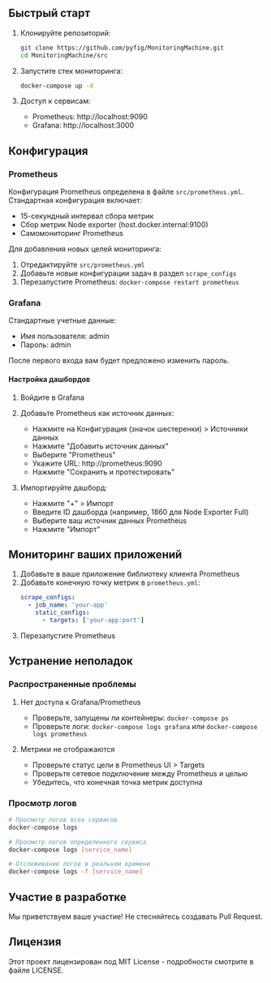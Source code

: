## Быстрый старт

1. Клонируйте репозиторий:
   ```bash
   git clone https://github.com/pyfig/MonitoringMachine.git
   cd MonitoringMachine/src
   ```

2. Запустите стек мониторинга:
   ```bash
   docker-compose up -d
   ```

3. Доступ к сервисам:
   - Prometheus: http://localhost:9090
   - Grafana: http://localhost:3000

## Конфигурация

### Prometheus

Конфигурация Prometheus определена в файле `src/prometheus.yml`. Стандартная конфигурация включает:

- 15-секундный интервал сбора метрик
- Сбор метрик Node exporter (host.docker.internal:9100)
- Самомониторинг Prometheus

Для добавления новых целей мониторинга:

1. Отредактируйте `src/prometheus.yml`
2. Добавьте новые конфигурации задач в раздел `scrape_configs`
3. Перезапустите Prometheus: `docker-compose restart prometheus`

### Grafana

Стандартные учетные данные:
- Имя пользователя: admin
- Пароль: admin

После первого входа вам будет предложено изменить пароль.

#### Настройка дашбордов

1. Войдите в Grafana
2. Добавьте Prometheus как источник данных:
   - Нажмите на Конфигурация (значок шестеренки) > Источники данных
   - Нажмите "Добавить источник данных"
   - Выберите "Prometheus"
   - Укажите URL: http://prometheus:9090
   - Нажмите "Сохранить и протестировать"

3. Импортируйте дашборд:
   - Нажмите "+" > Импорт
   - Введите ID дашборда (например, 1860 для Node Exporter Full)
   - Выберите ваш источник данных Prometheus
   - Нажмите "Импорт"

## Мониторинг ваших приложений

1. Добавьте в ваше приложение библиотеку клиента Prometheus
2. Добавьте конечную точку метрик в `prometheus.yml`:
   ```yaml
   scrape_configs:
     - job_name: 'your-app'
       static_configs:
         - targets: ['your-app:port']
   ```
3. Перезапустите Prometheus

## Устранение неполадок

### Распространенные проблемы

1. Нет доступа к Grafana/Prometheus
   - Проверьте, запущены ли контейнеры: `docker-compose ps`
   - Проверьте логи: `docker-compose logs grafana` или `docker-compose logs prometheus`

2. Метрики не отображаются
   - Проверьте статус цели в Prometheus UI > Targets
   - Проверьте сетевое подключение между Prometheus и целью
   - Убедитесь, что конечная точка метрик доступна

### Просмотр логов

```bash
# Просмотр логов всех сервисов
docker-compose logs

# Просмотр логов определенного сервиса
docker-compose logs [service_name]

# Отслеживание логов в реальном времени
docker-compose logs -f [service_name]
```

## Участие в разработке

Мы приветствуем ваше участие! Не стесняйтесь создавать Pull Request.

## Лицензия

Этот проект лицензирован под MIT License - подробности смотрите в файле LICENSE.